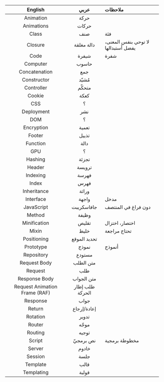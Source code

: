English     | عربي  | ملاحظات
:------:    |:-------:|:---------
Animation | حركة
Animations | حركات
Class | صنف | فئة
Closure     | دالة مغلقة | لا توحي بنفس المعنى، يفضل أستبدالها
Code        | شيفرة | شفرة
Computer | حاسوب
Concatenation | جمع
Constructor | مُشيّد |
Controller | متحكّم
Cookie | كعكة
CSS | ؟
Deployment | نشر
DOM | ؟
Encryption | تعمية
Footer | تذييل
Function | دالة
GPU | ؟
Hashing | تجزئة
Header | ترويسة
Indexing | فهرسة
Index | فهرس
Inheritance | وراثة
Interface   | واجهة | مدخل
JavaScript | جافاسكريبت | دون فراغ في المنتصف
Method | وظيفة
Minification | تقليص | اختصار، اختزال
Mixin | خليط | تحتاج مراجعة
Positioning | تحديد الموقع
Prototype | نموذج | أنموذج
Repository | مستودع
Request Body | متن الطلب
Request | طلب
Response Body | متن الجواب
Request Animation Frame (RAF) | طلب إطار الحركة
Response | جواب
Return      | إعادة/إرجاع
Rotation | تدوير
Router | موجّه
Routing | توجيه
Script      | نص برمجيّ | مخطوطة برمجية
Server | خادوم
Session | جلسة
Template | قالب
Templating | قولبة
